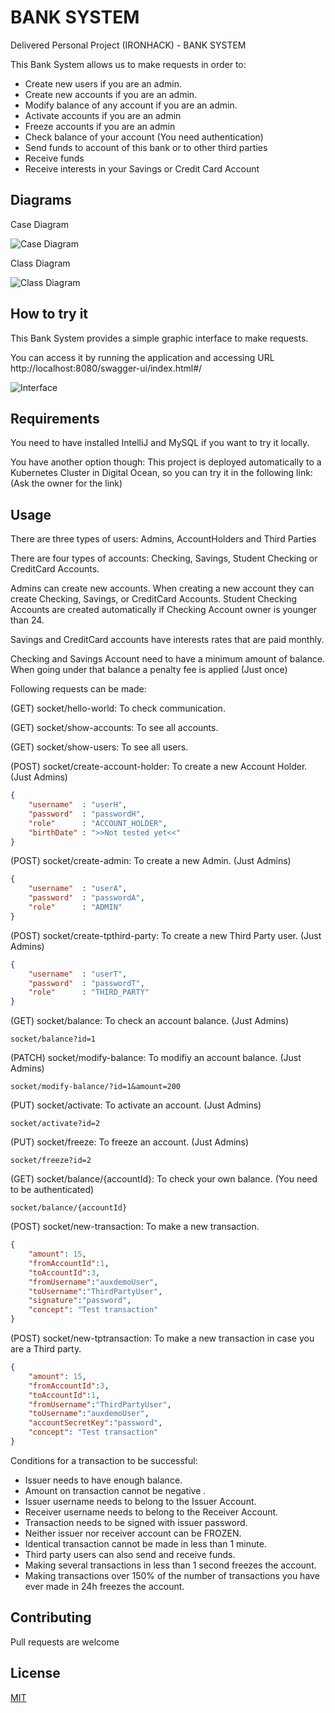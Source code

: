 # BANK SYSTEM

Delivered Personal Project (IRONHACK) - BANK SYSTEM

This Bank System allows us to make requests in order to:

- Create new users if you are an admin.
- Create new accounts if you are an admin.
- Modify balance of any account if you are an admin.
- Activate accounts if you are an admin
- Freeze accounts if you are an admin
- Check balance of your account (You need authentication)
- Send funds to account of this bank or to other third parties
- Receive funds
- Receive interests in your Savings or Credit Card Account

## Diagrams

Case Diagram

![Case Diagram](case-diagram.jpg "Case diagram")

Class Diagram

![Class Diagram](class-diagram.jpg "Class diagram")

## How to try it

This Bank System provides a simple graphic interface to make requests.

You can access it by running the application and accessing URL http://localhost:8080/swagger-ui/index.html#/

![Interface](example.jpg "Interface")

## Requirements

You need to have installed IntelliJ and MySQL if you want to try it locally.

You have another option though: This project is deployed automatically to a Kubernetes Cluster in Digital Ocean, so you can try it in the following link: (Ask the owner for the link)

## Usage

There are three types of users:
Admins, AccountHolders and Third Parties

There are four types of accounts: Checking, Savings, Student Checking or CreditCard Accounts.

Admins can create new accounts. When creating a new account they can create Checking, Savings, or CreditCard Accounts.
Student Checking Accounts are created automatically if Checking Account owner is younger than 24.

Savings and CreditCard accounts have interests rates that are paid monthly.

Checking and Savings Account need to have a minimum amount of balance. When going under that balance a penalty fee is applied (Just once)

Following requests can be made:

(GET)   socket/hello-world: To check communication.

(GET)   socket/show-accounts: To see all accounts.

(GET)   socket/show-users: To see all users.

(POST)  socket/create-account-holder: To create a new Account Holder. (Just Admins)
```json
{
	"username"  : "userH",
	"password"  : "passwordH",
	"role"      : "ACCOUNT_HOLDER",
	"birthDate" : ">>Not tested yet<<"
}
```

(POST)  socket/create-admin: To create a new Admin. (Just Admins)
```json
{
	"username"  : "userA",
	"password"  : "passwordA",
	"role"      : "ADMIN"
}
```

(POST)  socket/create-tpthird-party: To create a new Third Party user. (Just Admins)
```json
{
	"username"  : "userT",
	"password"  : "passwordT",
	"role"      : "THIRD_PARTY"
}
```

(GET)   socket/balance: To check an account balance. (Just Admins)
	
	socket/balance?id=1

(PATCH) socket/modify-balance: To modifiy an account balance. (Just Admins)
	
	socket/modify-balance/?id=1&amount=200

(PUT) socket/activate: To activate an account. (Just Admins)

	socket/activate?id=2

(PUT) socket/freeze: To freeze an account. (Just Admins)

	socket/freeze?id=2

(GET)   socket/balance/{accountId}: To check your own balance. (You need to be authenticated)
	
	socket/balance/{accountId}

(POST)  socket/new-transaction: To make a new transaction.
```json
{
	"amount": 15,
	"fromAccountId":1,
	"toAccountId":3,
	"fromUsername":"auxdemoUser",
	"toUsername":"ThirdPartyUser",
	"signature":"password",
	"concept": "Test transaction"
}
```

(POST)  socket/new-tptransaction: To make a new transaction in case you are a Third party.
```json
{
	"amount": 15,
	"fromAccountId":3,
	"toAccountId":1,
	"fromUsername":"ThirdPartyUser",
	"toUsername":"auxdemoUser",
	"accountSecretKey":"password",
	"concept": "Test transaction"
}
```

Conditions for a transaction to be successful:
- Issuer needs to have enough balance.
- Amount on transaction cannot be negative .
- Issuer username needs to belong to the Issuer Account.
- Receiver username needs to belong to the Receiver Account.
- Transaction needs to be signed with issuer password.
- Neither issuer nor receiver account can be FROZEN.
- Identical transaction cannot be made in less than 1 minute.
- Third party users can also send and receive funds.
- Making several transactions in less than 1 second freezes the account.
- Making transactions over 150% of the number of transactions you have ever made in 24h freezes the account.

## Contributing

Pull requests are welcome

## License

[MIT](LICENSE.txt)
